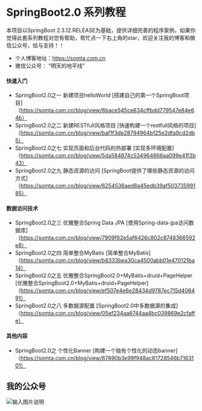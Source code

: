 # SpringBoot2.0 系列教程

本项目以SpringBoot 2.3.12.RELEASE为基础，提供详细完善的程序案例，如果你觉得此套系列教程对您有帮助，帮忙点一下右上角的star，欢迎关注我的博客和微信公众号，给与支持！！

- 个人博客地址：https://somta.com.cn
- 微信公众号： “明天的地平线”


#### 快速入门

- SpringBoot2.0之一 新建项目helloWorld  [搭建自己的第一个SpringBoot项目] （https://somta.com.cn/blog/view/6bace545ce634cffbdd779547e84e64b）
- SpringBoot2.0之二 新建RESTfull风格项目  [快速构建一个restfull风格的项目] （https://somta.com.cn/blog/view/baf1f3de28794964b125e2dfa9cd2db5）
- SpringBoot2.0之七 实现页面和后台代码的热部署  [实现多环境配置] （https://somta.com.cn/blog/view/5da584874c534964866aa099e41f3b43）
- SpringBoot2.0之九 静态资源的访问  [SpringBoot提供了哪些静态资源的访问方式] （https://somta.com.cn/blog/view/6254536aed8a45edb39af50373599185）


#### 数据访问技术

- SpringBoot2.0之三 优雅整合Spring Data JPA [使用Spring-data-jpa访问数据库] （https://somta.com.cn/blog/view/7909f62e5af6426c802c8748366592e8）
- SpringBoot2.0之四 简单整合MyBatis [简单整合MyBatis] （https://somta.com.cn/blog/view/b8333bea30ca4500abb01e470121ba14）
- SpringBoot2.0之五 优雅整合SpringBoot2.0+MyBatis+druid+PageHelper [优雅整合SpringBoot2.0+MyBatis+druid+PageHelper]（https://somta.com.cn/blog/view/ef507e4e6e28434d9787ec715d406491）
- SpringBoot2.0之八 多数据源配置 [SpringBoot2.0中多数据源的集成]（https://somta.com.cn/blog/view/05ef234aa6744aa4bc039869e2cfaffe）


#### 其他内容
- SpringBoot2.0之 个性化Banner  [构建一个独有个性化的动态banner] （https://somta.com.cn/blog/view/67890b3e99f948ac81728546b7163101）


## 我的公众号

![输入图片说明](https://gitee.com/uploads/images/2018/0412/163958_59c5e3de_483361.jpeg "明天的地平线")